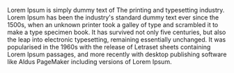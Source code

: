 Lorem Ipsum is simply dummy text of The printing and typesetting industry. Lorem Ipsum has been the industry's standard dummy text ever since the 1500s, when an unknown 
printer took a galley of type and scrambled it to make a type specimen book. It has survived not only five centuries, but also the leap into electronic typesetting, 
remaining essentially unchanged. It was popularised in the 1960s with the release of Letraset sheets containing Lorem Ipsum passages, and more recently with desktop 
publishing software like Aldus PageMaker including versions of Lorem Ipsum.